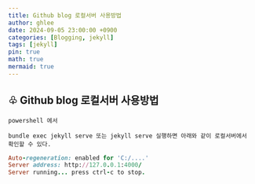 ```yaml
---
title: Github blog 로컬서버 사용방법
author: ghlee
date: 2024-09-05 23:00:00 +0900
categories: [Blogging, jekyll]
tags: [jekyll]
pin: true
math: true
mermaid: true
---
```


## ♧ Github blog 로컬서버 사용방법

```
powershell 에서

bundle exec jekyll serve 또는 jekyll serve 실행하면 아래와 같이 로컬서버에서 확인할 수 있다.
```

```ruby
Auto-regeneration: enabled for 'C:/....'
Server address: http://127.0.0.1:4000/
Server running... press ctrl-c to stop.
```
